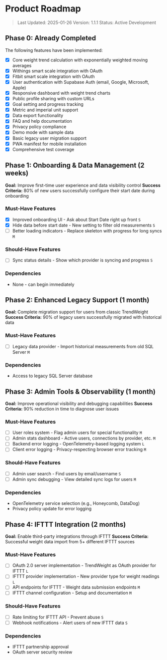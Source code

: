 # Product Roadmap

> Last Updated: 2025-01-26
> Version: 1.1.1
> Status: Active Development

## Phase 0: Already Completed

The following features have been implemented:

- [x] Core weight trend calculation with exponentially weighted moving averages
- [x] Withings smart scale integration with OAuth
- [x] Fitbit smart scale integration with OAuth
- [x] User authentication with Supabase Auth (email, Google, Microsoft, Apple)
- [x] Responsive dashboard with weight trend charts
- [x] Public profile sharing with custom URLs
- [x] Goal setting and progress tracking
- [x] Metric and imperial unit support
- [x] Data export functionality
- [x] FAQ and help documentation
- [x] Privacy policy compliance
- [x] Demo mode with sample data
- [x] Basic legacy user migration support
- [x] PWA manifest for mobile installation
- [x] Comprehensive test coverage

## Phase 1: Onboarding & Data Management (2 weeks)

**Goal:** Improve first-time user experience and data visibility control
**Success Criteria:** 80% of new users successfully configure their start date during onboarding

### Must-Have Features

- [x] Improved onboarding UI - Ask about Start Date right up front `S`
- [x] Hide data before start date - New setting to filter old measurements `S`
- [ ] Better loading indicators - Replace skeleton with progress for long syncs `M`

### Should-Have Features

- [ ] Sync status details - Show which provider is syncing and progress `S`

### Dependencies

- None - can begin immediately

## Phase 2: Enhanced Legacy Support (1 month)

**Goal:** Complete migration support for users from classic TrendWeight
**Success Criteria:** 90% of legacy users successfully migrated with historical data

### Must-Have Features

- [ ] Legacy data provider - Import historical measurements from old SQL Server `M`

### Dependencies

- Access to legacy SQL Server database

## Phase 3: Admin Tools & Observability (1 month)

**Goal:** Improve operational visibility and debugging capabilities
**Success Criteria:** 90% reduction in time to diagnose user issues

### Must-Have Features

- [ ] User roles system - Flag admin users for special functionality `M`
- [ ] Admin stats dashboard - Active users, connections by provider, etc. `M`
- [ ] Backend error logging - OpenTelemetry-based logging system `L`
- [ ] Client error logging - Privacy-respecting browser error tracking `M`

### Should-Have Features

- [ ] Admin user search - Find users by email/username `S`
- [ ] Admin sync debugging - View detailed sync logs for users `M`

### Dependencies

- OpenTelemetry service selection (e.g., Honeycomb, DataDog)
- Privacy policy update for error logging

## Phase 4: IFTTT Integration (2 months)

**Goal:** Enable third-party integrations through IFTTT
**Success Criteria:** Successful weight data import from 5+ different IFTTT sources

### Must-Have Features

- [ ] OAuth 2.0 server implementation - TrendWeight as OAuth provider for IFTTT `L`
- [ ] IFTTT provider implementation - New provider type for weight readings `L`
- [ ] API endpoints for IFTTT - Weight data submission endpoints `M`
- [ ] IFTTT channel configuration - Setup and documentation `M`

### Should-Have Features

- [ ] Rate limiting for IFTTT API - Prevent abuse `S`
- [ ] Webhook notifications - Alert users of new IFTTT data `S`

### Dependencies

- IFTTT partnership approval
- OAuth server security review
